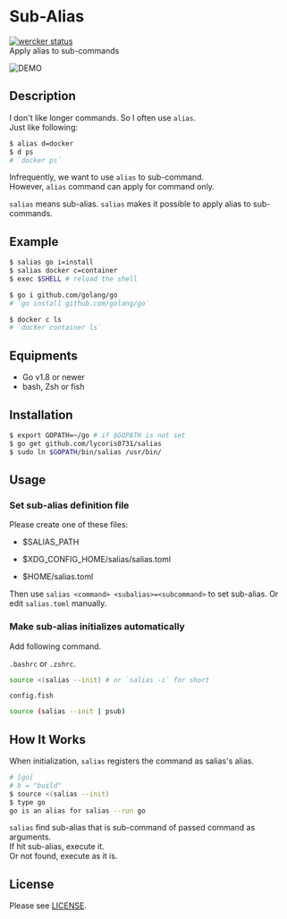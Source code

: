 # Sub-Alias
[![wercker status](https://app.wercker.com/status/33e127b80f4ea96bc02dc4bfac4dbdac/s/master "wercker status")](https://app.wercker.com/project/byKey/33e127b80f4ea96bc02dc4bfac4dbdac)  
Apply alias to sub-commands

![DEMO](https://user-images.githubusercontent.com/12953836/41504734-b98bbc96-7233-11e8-9435-8a6ebdecb587.gif)

## Description  
I don't like longer commands. So I often use `alias`.  
Just like following:  

``` sh
$ alias d=docker
$ d ps
# `docker ps`
```

Infrequently, we want to use `alias` to sub-command.  
However, `alias` command can apply for command only.  

`salias` means sub-alias. `salias` makes it possible to apply alias to sub-commands.  

## Example
``` bash
$ salias go i=install
$ salias docker c=container
$ exec $SHELL # reload the shell

$ go i github.com/golang/go
# `go install github.com/golang/go` 

$ docker c ls
# `docker container ls`
```

## Equipments
- Go v1.8 or newer
- bash, Zsh or fish

## Installation
``` sh
$ export GOPATH=~/go # if $GOPATH is not set
$ go get github.com/lycoris0731/salias
$ sudo ln $GOPATH/bin/salias /usr/bin/
```

## Usage
### Set sub-alias definition file
Please create one of these files:  
- $SALIAS_PATH

- $XDG_CONFIG_HOME/salias/salias.toml

- $HOME/salias.toml

Then use `salias <command> <subalias>=<subcommand>` to set sub-alias. Or edit `salias.toml` manually.

### Make sub-alias initializes automatically

Add following command.  

`.bashrc` or `.zshrc`.  

``` sh
source <(salias --init) # or `salias -i` for short
```

`config.fish`

``` sh
source (salias --init | psub)
```

## How It Works
When initialization, `salias` registers the command as salias's alias.  
``` sh
# [go]
# b = "build"
$ source <(salias --init)
$ type go
go is an alias for salias --run go
```

`salias` find sub-alias that is sub-command of passed command as arguments.  
If hit sub-alias, execute it.  
Or not found, execute as it is.  

## License
Please see [LICENSE](./LICENSE).
